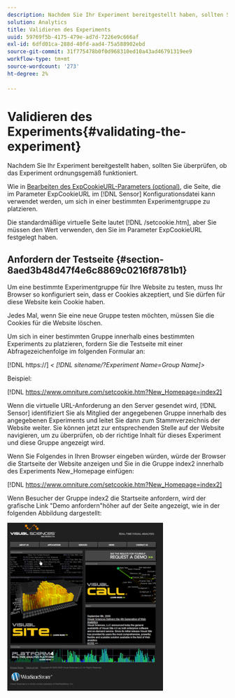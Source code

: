 ```yaml
---
description: Nachdem Sie Ihr Experiment bereitgestellt haben, sollten Sie überprüfen, ob das Experiment ordnungsgemäß funktioniert.
solution: Analytics
title: Validieren des Experiments
uuid: 59769f5b-4175-479e-ad7d-7226e9c666af
exl-id: 6dfd01ca-288d-40fd-aad4-75a588902ebd
source-git-commit: 31f775478b0f0d968310ed10a43ad46791319ee9
workflow-type: tm+mt
source-wordcount: '273'
ht-degree: 2%

---
```


# Validieren des Experiments{#validating-the-experiment}

Nachdem Sie Ihr Experiment bereitgestellt haben, sollten Sie überprüfen, ob das Experiment ordnungsgemäß funktioniert.

Wie in [Bearbeiten des ExpCookieURL-Parameters (optional)](../../home/c-undst-ctrld-exp/t-en-ctrld-exp/c-mod-expckurl-prm.md#concept-215bf86bab4e4ec0b0cc803ec48a8fcf), die Seite, die im Parameter ExpCookieURL im [!DNL Sensor] Konfigurationsdatei kann verwendet werden, um sich in einer bestimmten Experimentgruppe zu platzieren.

Die standardmäßige virtuelle Seite lautet [!DNL /setcookie.htm], aber Sie müssen den Wert verwenden, den Sie im Parameter ExpCookieURL festgelegt haben.

## Anfordern der Testseite {#section-8aed3b48d47f4e6c8869c0216f8781b1}

Um eine bestimmte Experimentgruppe für Ihre Website zu testen, muss Ihr Browser so konfiguriert sein, dass er Cookies akzeptiert, und Sie dürfen für diese Website kein Cookie haben.

Jedes Mal, wenn Sie eine neue Gruppe testen möchten, müssen Sie die Cookies für die Website löschen.

Um sich in einer bestimmten Gruppe innerhalb eines bestimmten Experiments zu platzieren, fordern Sie die Testseite mit einer Abfragezeichenfolge im folgenden Formular an:

[!DNL https://] *&lt; [!DNL sitename/?Experiment Name=Group Name]>*

Beispiel:

[!DNL https://www.omniture.com/setcookie.htm?New_Homepage=index2]

Wenn die virtuelle URL-Anforderung an den Server gesendet wird, [!DNL Sensor] identifiziert Sie als Mitglied der angegebenen Gruppe innerhalb des angegebenen Experiments und leitet Sie dann zum Stammverzeichnis der Website weiter. Sie können jetzt zur entsprechenden Stelle auf der Website navigieren, um zu überprüfen, ob der richtige Inhalt für dieses Experiment und diese Gruppe angezeigt wird.

Wenn Sie Folgendes in Ihren Browser eingeben würden, würde der Browser die Startseite der Website anzeigen und Sie in die Gruppe index2 innerhalb des Experiments New_Homepage einfügen:

[!DNL https://www.omniture.com/setcookie.htm?New_Homepage=index2]

Wenn Besucher der Gruppe index2 die Startseite anfordern, wird der grafische Link &quot;Demo anfordern&quot;höher auf der Seite angezeigt, wie in der folgenden Abbildung dargestellt:

![](assets/TestPage.png)
